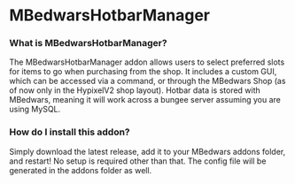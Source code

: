# MBedwarsHotbarManager

### What is MBedwarsHotbarManager?
The MBedwarsHotbarManager addon allows users 
to select preferred slots for items to go 
when purchasing from the shop. It includes
a custom GUI, which can be accessed via a 
command, or through the MBedwars Shop (as of
now only in the HypixelV2 shop layout). 
Hotbar data is stored with MBedwars, meaning
it will work across a bungee server assuming
you are using MySQL.

### How do I install this addon?
Simply download the latest release, add it to
your MBedwars addons folder, and restart! No
setup is required other than that. The config
file will be generated in the addons folder
as well.